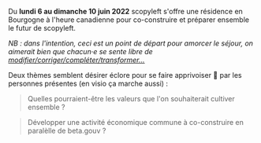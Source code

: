 Du **lundi 6 au dimanche 10 juin 2022** scopyleft s'offre une résidence en Bourgogne à l'heure canadienne pour co-construire et préparer ensemble le futur de scopyleft.

*NB : dans l'intention, ceci est un point de départ pour amorcer le séjour, on aimerait bien que chacun·e se sente libre de [modifier/corriger/compléter/transformer...](https://github.com/pntbr/amagogne/edit/main/_includes/uvp.md)*

Deux thèmes semblent désirer éclore pour se faire apprivoiser 🐣 par les personnes présentes
(en visio ça marche aussi) :

>  Quelles pourraient-être les valeurs que l'on souhaiterait cultiver ensemble ?

>  Développer une activité économique commune à co-construire en paralèlle de beta.gouv ?
